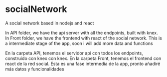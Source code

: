 # socialNetwork
A social network based in nodejs and react

In API folder, we have the api server with all the endpoints, built with knex. In Front folder, we have the frontend with react of the social network. This is a intermediate stage of the app, soon i will add more data and functions

En la carpeta API, tenemos el servidor api con todos los endpoints, construido con knex con knex. En la carpeta Front, tenemos el frontend con react de la red social. Esta es una fase intermedia de la app, pronto añadiré más datos y funcionalidades
